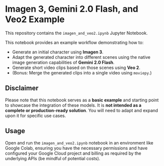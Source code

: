 # Imagen 3, Gemini 2.0 Flash, and Veo2 Example

This repository contains the `imagen_and_veo2.ipynb` Jupyter Notebook.

This notebook provides an example workflow demonstrating how to:

*   Generate an initial character using **Imagen 3**.
*   Adapt the generated character into different scenes using the native image generation capabilities of **Gemini 2.0 Flash**.
*   Generate short video clips based on those scenes using **Veo 2**.
*   (Bonus: Merge the generated clips into a single video using `moviepy`.)

## Disclaimer

Please note that this notebook serves as a **basic example** and starting point to showcase the integration of these models. It is **not intended as a complete or production-ready solution**. You will need to adapt and expand upon it for specific use cases.

## Usage

Open and run the `imagen_and_veo2.ipynb` notebook in an environment like Google Colab, ensuring you have the necessary permissions and have configured your Google Cloud project and billing as required by the underlying APIs (be mindful of potential costs).
